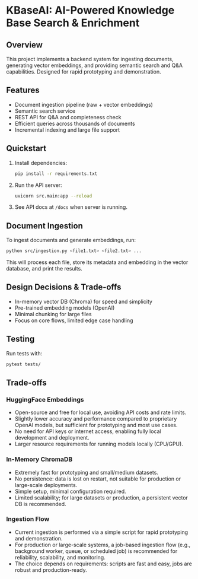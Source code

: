 # KBaseAI: AI-Powered Knowledge Base Search & Enrichment

## Overview
This project implements a backend system for ingesting documents, generating vector embeddings, and providing semantic search and Q&A capabilities. Designed for rapid prototyping and demonstration.

## Features
- Document ingestion pipeline (raw + vector embeddings)
- Semantic search service
- REST API for Q&A and completeness check
- Efficient queries across thousands of documents
- Incremental indexing and large file support

## Quickstart
1. Install dependencies:
   ```bash
   pip install -r requirements.txt
   ```
2. Run the API server:
   ```bash
   uvicorn src.main:app --reload
   ```
3. See API docs at `/docs` when server is running.

## Document Ingestion
To ingest documents and generate embeddings, run:
```bash
python src/ingestion.py <file1.txt> <file2.txt> ...
```
This will process each file, store its metadata and embedding in the vector database, and print the results.

## Design Decisions & Trade-offs
- In-memory vector DB (Chroma) for speed and simplicity
- Pre-trained embedding models (OpenAI)
- Minimal chunking for large files
- Focus on core flows, limited edge case handling

## Testing
Run tests with:
```bash
pytest tests/
```

## Trade-offs

### HuggingFace Embeddings
- Open-source and free for local use, avoiding API costs and rate limits.
- Slightly lower accuracy and performance compared to proprietary OpenAI models, but sufficient for prototyping and most use cases.
- No need for API keys or internet access, enabling fully local development and deployment.
- Larger resource requirements for running models locally (CPU/GPU).

### In-Memory ChromaDB
- Extremely fast for prototyping and small/medium datasets.
- No persistence: data is lost on restart, not suitable for production or large-scale deployments.
- Simple setup, minimal configuration required.
- Limited scalability; for large datasets or production, a persistent vector DB is recommended.

### Ingestion Flow
 - Current ingestion is performed via a simple script for rapid prototyping and demonstration.
 - For production or large-scale systems, a job-based ingestion flow (e.g., background worker, queue, or scheduled job) is recommended for reliability, scalability, and monitoring.
 - The choice depends on requirements: scripts are fast and easy, jobs are robust and production-ready.